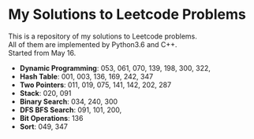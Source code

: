 My Solutions to Leetcode Problems
====
This is a repository of my solutions to Leetcode problems.  
All of them are implemented by Python3.6 and C++.  
Started from May 16.

- **Dynamic Programming**: 053, 061, 070, 139, 198, 300, 322,
- **Hash Table**: 001, 003, 136, 169, 242, 347
- **Two Pointers**: 011, 019, 075, 141, 142, 202, 287
- **Stack**: 020, 091
- **Binary Search**: 034, 240, 300 
- **DFS BFS Search**: 091, 101, 200,
- **Bit Operations**: 136
- **Sort**: 049, 347
